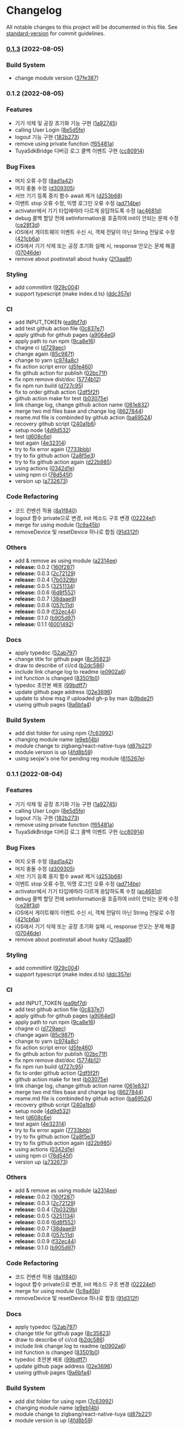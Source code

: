 # Changelog

All notable changes to this project will be documented in this file. See [standard-version](https://github.com/conventional-changelog/standard-version) for commit guidelines.

### [0.1.3](https://github.com/seojinwoo/IotDeviceSdk4React/compare/v0.1.2...v0.1.3) (2022-08-05)


### Build System

* change module version ([37fe387](https://github.com/seojinwoo/IotDeviceSdk4React/commit/37fe38730b6591a253ee6c64c97377acd97fc555))

### 0.1.2 (2022-08-05)


### Features

* 기기 삭제 및 공장 초기화 기능 구현 ([1a92745](https://github.com/seojinwoo/IotDeviceSdk4React/commit/1a92745f0215d5dce27480e3a729195dd4d7fae4))
* calling User Login ([8e5d5fe](https://github.com/seojinwoo/IotDeviceSdk4React/commit/8e5d5fe5eb290433299146e768eed54d782d8287))
* logout 기능 구현 ([182b273](https://github.com/seojinwoo/IotDeviceSdk4React/commit/182b27371d2819cf4e93148ef92a0d9655e08eab))
* remove using private function ([f65481a](https://github.com/seojinwoo/IotDeviceSdk4React/commit/f65481ad210c31fd6322934a7bb7bb09ee387530))
* TuyaSdkBridge 디버깅 로그 콜백 이벤트 구현 ([cc80914](https://github.com/seojinwoo/IotDeviceSdk4React/commit/cc80914344b0505e9c245a35fc6af47f31ba434f))


### Bug Fixes

* 머지 오류 수정 ([8ad1a42](https://github.com/seojinwoo/IotDeviceSdk4React/commit/8ad1a4227a7994d59cb629f94c414ec9dcb7ad1a))
* 머지 충돌 수정 ([d309305](https://github.com/seojinwoo/IotDeviceSdk4React/commit/d309305d1f19e29c892e9b943468091d7b8b790e))
* 서브 기기 등록 중지 함수 await 제거 ([d253b68](https://github.com/seojinwoo/IotDeviceSdk4React/commit/d253b6874ab83bc7abfc46324428ce1e69f11e32))
* 이벤트 stop 오류 수정, 익명 로그인 오류 수정 ([ad714be](https://github.com/seojinwoo/IotDeviceSdk4React/commit/ad714be701ccdcae05b57fba68c92b951d8c24ca))
* activator에서 기기 타입에따라 다르게 응답하도록 수정 ([ac4681d](https://github.com/seojinwoo/IotDeviceSdk4React/commit/ac4681d0d95ef76f5a50f63f1cb6b58188ceb6ef))
* debug 콜백 할당 전에 setInformation을 호출하여 init이 안되는 문제 수정 ([ce28f3d](https://github.com/seojinwoo/IotDeviceSdk4React/commit/ce28f3d786298a57b93030551b28de7d01f31c6a))
* iOS에서 게이트웨이 이벤트 수신 시, 객체 전달이 아닌 String 전달로 수정 ([421cb6a](https://github.com/seojinwoo/IotDeviceSdk4React/commit/421cb6aa3f9c00842666d6fa9e16693af4e96173))
* iOS에서 기기 삭제 또는 공장 초기화 실패 시, response 안오는 문제 해결 ([07046de](https://github.com/seojinwoo/IotDeviceSdk4React/commit/07046def820b7adb6d46c3c2eeb22153851ab0d7))
* remove about postinstall about husky ([2f3aa8f](https://github.com/seojinwoo/IotDeviceSdk4React/commit/2f3aa8f3f4791479124b68c70a7ef35b836d2491))


### Styling

* add commitlint ([929c004](https://github.com/seojinwoo/IotDeviceSdk4React/commit/929c004a5ffc7ed3127874ae59fe94b3cdcb5b09))
* support typescript (make index.d.ts) ([ddc357e](https://github.com/seojinwoo/IotDeviceSdk4React/commit/ddc357ed556af250c9625f04351199a069472118))


### CI

* add INPUT_TOKEN ([ea9bf7d](https://github.com/seojinwoo/IotDeviceSdk4React/commit/ea9bf7da08ac5c76028e0c6a218383b3459119c0))
* add test github action file ([0c837e7](https://github.com/seojinwoo/IotDeviceSdk4React/commit/0c837e7271d046532b346b29ddc6d7903c2b6d16))
* apply github for github pages ([a9064e0](https://github.com/seojinwoo/IotDeviceSdk4React/commit/a9064e0e72599507672cf3c04e728765e67091b8))
* apply path to run npm ([9ca8e16](https://github.com/seojinwoo/IotDeviceSdk4React/commit/9ca8e1685e8dab1732805c5dcc1418641fc6150b))
* chagne ci ([d729aec](https://github.com/seojinwoo/IotDeviceSdk4React/commit/d729aec2bdbd72667bd355aa8c4f835e28da0f21))
* change again ([85c987f](https://github.com/seojinwoo/IotDeviceSdk4React/commit/85c987fc63e81cd7cbdfca0c133eb321a6c5f5ec))
* change to yarn ([c974a8c](https://github.com/seojinwoo/IotDeviceSdk4React/commit/c974a8cecea863552f84b90dcadaae5aa79d7a56))
* fix action script error ([d5fe460](https://github.com/seojinwoo/IotDeviceSdk4React/commit/d5fe46062fbe295593bf51c45dcf6aac79772f4f))
* fix github action for publish ([02bc71f](https://github.com/seojinwoo/IotDeviceSdk4React/commit/02bc71ff87cf91ab8fc7942e7213f5a3683f4f7f))
* fix npm remove dist/doc ([5774b12](https://github.com/seojinwoo/IotDeviceSdk4React/commit/5774b12ed04c000c06e1853363fe3a49c64b1fd9))
* fix npm run build ([d727c95](https://github.com/seojinwoo/IotDeviceSdk4React/commit/d727c95eaf583f3b1aad9b9fc62350fa97395555))
* fix to order github action ([2df5f2f](https://github.com/seojinwoo/IotDeviceSdk4React/commit/2df5f2f4fd374e69f09807616fc340ed217f81d7))
* github action make for test ([b03075e](https://github.com/seojinwoo/IotDeviceSdk4React/commit/b03075e5020e5245e8875aa5a5c1c1497780c34b))
* link change log, change github action name ([061e832](https://github.com/seojinwoo/IotDeviceSdk4React/commit/061e832a5d373302953bdb2db856df3b9a9080af))
* merge two md files base and change log ([8627844](https://github.com/seojinwoo/IotDeviceSdk4React/commit/862784487cda46556bb2dd550f319ecda9f4c7ca))
* reame.md file is combinded by github action ([ba69524](https://github.com/seojinwoo/IotDeviceSdk4React/commit/ba695247d6aa4575b7bc59f1a8e161ee23c48555))
* recovery github script ([240a1b6](https://github.com/seojinwoo/IotDeviceSdk4React/commit/240a1b6df9889a242522b5c0bf3782aaf885fadd))
* setup node ([4d9d532](https://github.com/seojinwoo/IotDeviceSdk4React/commit/4d9d5329e33f2bb19aba04e6846b8c7389e25b61))
* test ([d608c6e](https://github.com/seojinwoo/IotDeviceSdk4React/commit/d608c6ea0ee3fb7a27e43061694307bd37eb506d))
* test again ([4e32314](https://github.com/seojinwoo/IotDeviceSdk4React/commit/4e323143242fda96f2701d299e719b831f372c73))
* try to fix error again ([7733bbb](https://github.com/seojinwoo/IotDeviceSdk4React/commit/7733bbbc85413ae1c8d9240e0bf5f1be8e484ff4))
* try to fix github action ([2a8f5e3](https://github.com/seojinwoo/IotDeviceSdk4React/commit/2a8f5e33f5d77b9a148397d12d8bbbe36b4b9b4a))
* try to fix github action again ([d22b985](https://github.com/seojinwoo/IotDeviceSdk4React/commit/d22b985c097bd02b5258d6b07e0fe8dc5336a8de))
* using actions ([0342d1e](https://github.com/seojinwoo/IotDeviceSdk4React/commit/0342d1eec319c3fae6ebd6dad36a039340c2cd80))
* using npm ci ([78d545f](https://github.com/seojinwoo/IotDeviceSdk4React/commit/78d545fda257673e3031de85a171f2799b87f002))
* version up ([a732673](https://github.com/seojinwoo/IotDeviceSdk4React/commit/a73267366cc083a1e516077e0a49ed9c81b1f48e))


### Code Refactoring

* 코드 컨벤션 적용 ([8a1f840](https://github.com/seojinwoo/IotDeviceSdk4React/commit/8a1f8401434dbb2ad6430bb3d37304697c907ec7))
* logout 함수 private으로 변경, init 메소드 구조 변경 ([02224ef](https://github.com/seojinwoo/IotDeviceSdk4React/commit/02224ef53e7d7e830169b5bb374ae5d1ce40fb0d))
* merge for using module ([1c9a45b](https://github.com/seojinwoo/IotDeviceSdk4React/commit/1c9a45b14bf8bbd3e60a7cdf0273dadb0cd05bd6))
* removeDevice 및 resetDevice 하나로 합침 ([91d312f](https://github.com/seojinwoo/IotDeviceSdk4React/commit/91d312f5c4ea3a6c051c4cf8e834b8f262dde400))


### Others

* add & remove as using module ([a2314ee](https://github.com/seojinwoo/IotDeviceSdk4React/commit/a2314ee437a95c8b6c5edacce44a1038139b465b))
* **release:** 0.0.2 ([160f287](https://github.com/seojinwoo/IotDeviceSdk4React/commit/160f287e45291d4c7368ffbd0e99e353aecdbb75))
* **release:** 0.0.3 ([2c72129](https://github.com/seojinwoo/IotDeviceSdk4React/commit/2c721299cf225e53d3381de872f12beacdf7c5be))
* **release:** 0.0.4 ([7b0329b](https://github.com/seojinwoo/IotDeviceSdk4React/commit/7b0329b5317272476ccb4c4fd7f803cbf374aeb5))
* **release:** 0.0.5 ([3251134](https://github.com/seojinwoo/IotDeviceSdk4React/commit/3251134243e5c78c6ecfd46087d449d4db869c55))
* **release:** 0.0.6 ([6d8f552](https://github.com/seojinwoo/IotDeviceSdk4React/commit/6d8f5520c75d9521868d6d1dca569190702d1557))
* **release:** 0.0.7 ([38daae9](https://github.com/seojinwoo/IotDeviceSdk4React/commit/38daae96127b1e38ff165884138cf7afe609beae))
* **release:** 0.0.8 ([057c11d](https://github.com/seojinwoo/IotDeviceSdk4React/commit/057c11d3d5bb16d00cca34cf75415b8cb074ea72))
* **release:** 0.0.9 ([f32ec44](https://github.com/seojinwoo/IotDeviceSdk4React/commit/f32ec44e97888830cc423decdeb6b63715dd2090))
* **release:** 0.1.0 ([b905d97](https://github.com/seojinwoo/IotDeviceSdk4React/commit/b905d9711b44e6d6f604bc1baa269f6d5a19b75f))
* **release:** 0.1.1 ([6001492](https://github.com/seojinwoo/IotDeviceSdk4React/commit/6001492e3fb846d22adc603999d840dacd4b6e8a))


### Docs

* apply typedoc ([52ab797](https://github.com/seojinwoo/IotDeviceSdk4React/commit/52ab797ac0fc7b7bdc6f360cd775a86c30be8b24))
* change title for github page ([8c35823](https://github.com/seojinwoo/IotDeviceSdk4React/commit/8c35823f242ef42b60bf0f9db85b1d00fb777d59))
* draw to describe of ci/cd ([b2dc586](https://github.com/seojinwoo/IotDeviceSdk4React/commit/b2dc5866d1663efa285533f5aba8e9585cc141b7))
* include link change log to readme ([e0902a6](https://github.com/seojinwoo/IotDeviceSdk4React/commit/e0902a664ea7c37815396b2ea6db217aad665db2))
* init function is changed ([83501b0](https://github.com/seojinwoo/IotDeviceSdk4React/commit/83501b01e5a6f83daa4cdea00b9b1958865649ac))
* typedoc 초안본 배포 ([99bdff7](https://github.com/seojinwoo/IotDeviceSdk4React/commit/99bdff7cbaaad7b76dcd915b661ae1f9ddb6c108))
* update github page address ([02e3696](https://github.com/seojinwoo/IotDeviceSdk4React/commit/02e3696bfd3d14afdfd216cdef0c274297fad90d))
* update to show msg if uploaded gh-p by man ([b9bde2f](https://github.com/seojinwoo/IotDeviceSdk4React/commit/b9bde2f80ee9c89ebd39775e978ae84c86aa5c70))
* useing github pages ([9a6bfa4](https://github.com/seojinwoo/IotDeviceSdk4React/commit/9a6bfa4370d975eff4d981481e0ce265da48495e))


### Build System

* add dist folder for using npm ([7c63992](https://github.com/seojinwoo/IotDeviceSdk4React/commit/7c63992b0411def0e44124b56cd55d92334acffb))
* changing module name ([e9eb14b](https://github.com/seojinwoo/IotDeviceSdk4React/commit/e9eb14bae0b4a6fc342040677dec9d14dcda5fbc))
* module change to zigbang/react-native-tuya ([d87b221](https://github.com/seojinwoo/IotDeviceSdk4React/commit/d87b221bc6a8ff14b009cdc777cd1eedc7cef720))
* module version is up ([4fd8b59](https://github.com/seojinwoo/IotDeviceSdk4React/commit/4fd8b59cfc25e7914d0fe09251208be430cff3de))
* using seojw's one for pending reg module ([815267e](https://github.com/seojinwoo/IotDeviceSdk4React/commit/815267e0be1a75e26f14295144173f1beea69273))

### 0.1.1 (2022-08-04)


### Features

* 기기 삭제 및 공장 초기화 기능 구현 ([1a92745](https://github.com/seojinwoo/IotDeviceSdk4React/commit/1a92745f0215d5dce27480e3a729195dd4d7fae4))
* calling User Login ([8e5d5fe](https://github.com/seojinwoo/IotDeviceSdk4React/commit/8e5d5fe5eb290433299146e768eed54d782d8287))
* logout 기능 구현 ([182b273](https://github.com/seojinwoo/IotDeviceSdk4React/commit/182b27371d2819cf4e93148ef92a0d9655e08eab))
* remove using private function ([f65481a](https://github.com/seojinwoo/IotDeviceSdk4React/commit/f65481ad210c31fd6322934a7bb7bb09ee387530))
* TuyaSdkBridge 디버깅 로그 콜백 이벤트 구현 ([cc80914](https://github.com/seojinwoo/IotDeviceSdk4React/commit/cc80914344b0505e9c245a35fc6af47f31ba434f))


### Bug Fixes

* 머지 오류 수정 ([8ad1a42](https://github.com/seojinwoo/IotDeviceSdk4React/commit/8ad1a4227a7994d59cb629f94c414ec9dcb7ad1a))
* 머지 충돌 수정 ([d309305](https://github.com/seojinwoo/IotDeviceSdk4React/commit/d309305d1f19e29c892e9b943468091d7b8b790e))
* 서브 기기 등록 중지 함수 await 제거 ([d253b68](https://github.com/seojinwoo/IotDeviceSdk4React/commit/d253b6874ab83bc7abfc46324428ce1e69f11e32))
* 이벤트 stop 오류 수정, 익명 로그인 오류 수정 ([ad714be](https://github.com/seojinwoo/IotDeviceSdk4React/commit/ad714be701ccdcae05b57fba68c92b951d8c24ca))
* activator에서 기기 타입에따라 다르게 응답하도록 수정 ([ac4681d](https://github.com/seojinwoo/IotDeviceSdk4React/commit/ac4681d0d95ef76f5a50f63f1cb6b58188ceb6ef))
* debug 콜백 할당 전에 setInformation을 호출하여 init이 안되는 문제 수정 ([ce28f3d](https://github.com/seojinwoo/IotDeviceSdk4React/commit/ce28f3d786298a57b93030551b28de7d01f31c6a))
* iOS에서 게이트웨이 이벤트 수신 시, 객체 전달이 아닌 String 전달로 수정 ([421cb6a](https://github.com/seojinwoo/IotDeviceSdk4React/commit/421cb6aa3f9c00842666d6fa9e16693af4e96173))
* iOS에서 기기 삭제 또는 공장 초기화 실패 시, response 안오는 문제 해결 ([07046de](https://github.com/seojinwoo/IotDeviceSdk4React/commit/07046def820b7adb6d46c3c2eeb22153851ab0d7))
* remove about postinstall about husky ([2f3aa8f](https://github.com/seojinwoo/IotDeviceSdk4React/commit/2f3aa8f3f4791479124b68c70a7ef35b836d2491))


### Styling

* add commitlint ([929c004](https://github.com/seojinwoo/IotDeviceSdk4React/commit/929c004a5ffc7ed3127874ae59fe94b3cdcb5b09))
* support typescript (make index.d.ts) ([ddc357e](https://github.com/seojinwoo/IotDeviceSdk4React/commit/ddc357ed556af250c9625f04351199a069472118))


### CI

* add INPUT_TOKEN ([ea9bf7d](https://github.com/seojinwoo/IotDeviceSdk4React/commit/ea9bf7da08ac5c76028e0c6a218383b3459119c0))
* add test github action file ([0c837e7](https://github.com/seojinwoo/IotDeviceSdk4React/commit/0c837e7271d046532b346b29ddc6d7903c2b6d16))
* apply github for github pages ([a9064e0](https://github.com/seojinwoo/IotDeviceSdk4React/commit/a9064e0e72599507672cf3c04e728765e67091b8))
* apply path to run npm ([9ca8e16](https://github.com/seojinwoo/IotDeviceSdk4React/commit/9ca8e1685e8dab1732805c5dcc1418641fc6150b))
* chagne ci ([d729aec](https://github.com/seojinwoo/IotDeviceSdk4React/commit/d729aec2bdbd72667bd355aa8c4f835e28da0f21))
* change again ([85c987f](https://github.com/seojinwoo/IotDeviceSdk4React/commit/85c987fc63e81cd7cbdfca0c133eb321a6c5f5ec))
* change to yarn ([c974a8c](https://github.com/seojinwoo/IotDeviceSdk4React/commit/c974a8cecea863552f84b90dcadaae5aa79d7a56))
* fix action script error ([d5fe460](https://github.com/seojinwoo/IotDeviceSdk4React/commit/d5fe46062fbe295593bf51c45dcf6aac79772f4f))
* fix github action for publish ([02bc71f](https://github.com/seojinwoo/IotDeviceSdk4React/commit/02bc71ff87cf91ab8fc7942e7213f5a3683f4f7f))
* fix npm remove dist/doc ([5774b12](https://github.com/seojinwoo/IotDeviceSdk4React/commit/5774b12ed04c000c06e1853363fe3a49c64b1fd9))
* fix npm run build ([d727c95](https://github.com/seojinwoo/IotDeviceSdk4React/commit/d727c95eaf583f3b1aad9b9fc62350fa97395555))
* fix to order github action ([2df5f2f](https://github.com/seojinwoo/IotDeviceSdk4React/commit/2df5f2f4fd374e69f09807616fc340ed217f81d7))
* github action make for test ([b03075e](https://github.com/seojinwoo/IotDeviceSdk4React/commit/b03075e5020e5245e8875aa5a5c1c1497780c34b))
* link change log, change github action name ([061e832](https://github.com/seojinwoo/IotDeviceSdk4React/commit/061e832a5d373302953bdb2db856df3b9a9080af))
* merge two md files base and change log ([8627844](https://github.com/seojinwoo/IotDeviceSdk4React/commit/862784487cda46556bb2dd550f319ecda9f4c7ca))
* reame.md file is combinded by github action ([ba69524](https://github.com/seojinwoo/IotDeviceSdk4React/commit/ba695247d6aa4575b7bc59f1a8e161ee23c48555))
* recovery github script ([240a1b6](https://github.com/seojinwoo/IotDeviceSdk4React/commit/240a1b6df9889a242522b5c0bf3782aaf885fadd))
* setup node ([4d9d532](https://github.com/seojinwoo/IotDeviceSdk4React/commit/4d9d5329e33f2bb19aba04e6846b8c7389e25b61))
* test ([d608c6e](https://github.com/seojinwoo/IotDeviceSdk4React/commit/d608c6ea0ee3fb7a27e43061694307bd37eb506d))
* test again ([4e32314](https://github.com/seojinwoo/IotDeviceSdk4React/commit/4e323143242fda96f2701d299e719b831f372c73))
* try to fix error again ([7733bbb](https://github.com/seojinwoo/IotDeviceSdk4React/commit/7733bbbc85413ae1c8d9240e0bf5f1be8e484ff4))
* try to fix github action ([2a8f5e3](https://github.com/seojinwoo/IotDeviceSdk4React/commit/2a8f5e33f5d77b9a148397d12d8bbbe36b4b9b4a))
* try to fix github action again ([d22b985](https://github.com/seojinwoo/IotDeviceSdk4React/commit/d22b985c097bd02b5258d6b07e0fe8dc5336a8de))
* using actions ([0342d1e](https://github.com/seojinwoo/IotDeviceSdk4React/commit/0342d1eec319c3fae6ebd6dad36a039340c2cd80))
* using npm ci ([78d545f](https://github.com/seojinwoo/IotDeviceSdk4React/commit/78d545fda257673e3031de85a171f2799b87f002))
* version up ([a732673](https://github.com/seojinwoo/IotDeviceSdk4React/commit/a73267366cc083a1e516077e0a49ed9c81b1f48e))


### Others

* add & remove as using module ([a2314ee](https://github.com/seojinwoo/IotDeviceSdk4React/commit/a2314ee437a95c8b6c5edacce44a1038139b465b))
* **release:** 0.0.2 ([160f287](https://github.com/seojinwoo/IotDeviceSdk4React/commit/160f287e45291d4c7368ffbd0e99e353aecdbb75))
* **release:** 0.0.3 ([2c72129](https://github.com/seojinwoo/IotDeviceSdk4React/commit/2c721299cf225e53d3381de872f12beacdf7c5be))
* **release:** 0.0.4 ([7b0329b](https://github.com/seojinwoo/IotDeviceSdk4React/commit/7b0329b5317272476ccb4c4fd7f803cbf374aeb5))
* **release:** 0.0.5 ([3251134](https://github.com/seojinwoo/IotDeviceSdk4React/commit/3251134243e5c78c6ecfd46087d449d4db869c55))
* **release:** 0.0.6 ([6d8f552](https://github.com/seojinwoo/IotDeviceSdk4React/commit/6d8f5520c75d9521868d6d1dca569190702d1557))
* **release:** 0.0.7 ([38daae9](https://github.com/seojinwoo/IotDeviceSdk4React/commit/38daae96127b1e38ff165884138cf7afe609beae))
* **release:** 0.0.8 ([057c11d](https://github.com/seojinwoo/IotDeviceSdk4React/commit/057c11d3d5bb16d00cca34cf75415b8cb074ea72))
* **release:** 0.0.9 ([f32ec44](https://github.com/seojinwoo/IotDeviceSdk4React/commit/f32ec44e97888830cc423decdeb6b63715dd2090))
* **release:** 0.1.0 ([b905d97](https://github.com/seojinwoo/IotDeviceSdk4React/commit/b905d9711b44e6d6f604bc1baa269f6d5a19b75f))


### Code Refactoring

* 코드 컨벤션 적용 ([8a1f840](https://github.com/seojinwoo/IotDeviceSdk4React/commit/8a1f8401434dbb2ad6430bb3d37304697c907ec7))
* logout 함수 private으로 변경, init 메소드 구조 변경 ([02224ef](https://github.com/seojinwoo/IotDeviceSdk4React/commit/02224ef53e7d7e830169b5bb374ae5d1ce40fb0d))
* merge for using module ([1c9a45b](https://github.com/seojinwoo/IotDeviceSdk4React/commit/1c9a45b14bf8bbd3e60a7cdf0273dadb0cd05bd6))
* removeDevice 및 resetDevice 하나로 합침 ([91d312f](https://github.com/seojinwoo/IotDeviceSdk4React/commit/91d312f5c4ea3a6c051c4cf8e834b8f262dde400))


### Docs

* apply typedoc ([52ab797](https://github.com/seojinwoo/IotDeviceSdk4React/commit/52ab797ac0fc7b7bdc6f360cd775a86c30be8b24))
* change title for github page ([8c35823](https://github.com/seojinwoo/IotDeviceSdk4React/commit/8c35823f242ef42b60bf0f9db85b1d00fb777d59))
* draw to describe of ci/cd ([b2dc586](https://github.com/seojinwoo/IotDeviceSdk4React/commit/b2dc5866d1663efa285533f5aba8e9585cc141b7))
* include link change log to readme ([e0902a6](https://github.com/seojinwoo/IotDeviceSdk4React/commit/e0902a664ea7c37815396b2ea6db217aad665db2))
* init function is changed ([83501b0](https://github.com/seojinwoo/IotDeviceSdk4React/commit/83501b01e5a6f83daa4cdea00b9b1958865649ac))
* typedoc 초안본 배포 ([99bdff7](https://github.com/seojinwoo/IotDeviceSdk4React/commit/99bdff7cbaaad7b76dcd915b661ae1f9ddb6c108))
* update github page address ([02e3696](https://github.com/seojinwoo/IotDeviceSdk4React/commit/02e3696bfd3d14afdfd216cdef0c274297fad90d))
* useing github pages ([9a6bfa4](https://github.com/seojinwoo/IotDeviceSdk4React/commit/9a6bfa4370d975eff4d981481e0ce265da48495e))


### Build System

* add dist folder for using npm ([7c63992](https://github.com/seojinwoo/IotDeviceSdk4React/commit/7c63992b0411def0e44124b56cd55d92334acffb))
* changing module name ([e9eb14b](https://github.com/seojinwoo/IotDeviceSdk4React/commit/e9eb14bae0b4a6fc342040677dec9d14dcda5fbc))
* module change to zigbang/react-native-tuya ([d87b221](https://github.com/seojinwoo/IotDeviceSdk4React/commit/d87b221bc6a8ff14b009cdc777cd1eedc7cef720))
* module version is up ([4fd8b59](https://github.com/seojinwoo/IotDeviceSdk4React/commit/4fd8b59cfc25e7914d0fe09251208be430cff3de))
